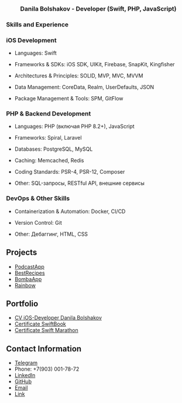 
<h3 align="center">Danila Bolshakov - Developer (Swift, PHP, JavaScript)</h3>

### Skills and Experience

### iOS Development

- Languages: Swift

- Frameworks & SDKs: iOS SDK, UIKit, Firebase, SnapKit, Kingfisher

- Architectures & Principles: SOLID, MVP, MVC, MVVM

- Data Management: CoreData, Realm, UserDefaults, JSON

- Package Management & Tools: SPM, GitFlow

### PHP & Backend Development

- Languages: PHP (включая PHP 8.2+), JavaScript

- Frameworks: Spiral, Laravel

- Databases: PostgreSQL, MySQL

- Caching: Memcached, Redis

- Coding Standards: PSR-4, PSR-12, Composer

- Other: SQL-запросы, RESTful API, внешние сервисы

### DevOps & Other Skills

- Containerization & Automation: Docker, CI/CD

- Version Control: Git

- Other: Дебаггинг, HTML, CSS

## Projects
- [PodcastApp](https://github.com/DanilaBolshakov1999/PodcastApp)
- [BestRecipes](https://github.com/DanilaBolshakov1999/BestRecipes)
- [BombaApp](https://github.com/DanilaBolshakov1999/BombaApp)
- [Rainbow](https://github.com/Demogorgonius/Rainbow)

## Portfolio
 - [CV iOS-Developer Danila Bolshakov](https://github.com/DanilaBolshakov1999/DanilaBolshakov1999/blob/main/%D0%A0%D0%B5%D0%B7%D1%8E%D0%BC%D0%B5%20%D0%94%D0%B0%D0%BD%D0%B8%D0%BB%D0%B0%20%D0%91%D0%BE%D0%BB%D1%8C%D1%88%D0%B0%D0%BA%D0%BE%D0%B2.pdf)
 - [Certificate SwiftBook](https://github.com/DanilaBolshakov1999/DanilaBolshakov1999/blob/main/Certificate.pdf)
 - [Certificate Swift Marathon](https://github.com/DanilaBolshakov1999/DanilaBolshakov1999/blob/main/Certificate%20Participant.pdf)

## Contact Information
- [Telegram](https://t.me/danilaself)
- Phone: +7(903) 001-78-72
- [LinkedIn](https://www.linkedin.com/in/danila-bolshakov)
- [GitHub](https://github.com/DanilaBolshakov1999)
- [Email](mailto:Danila1999777@gmail.com)
- [Link](https://tapy.me/290699)
